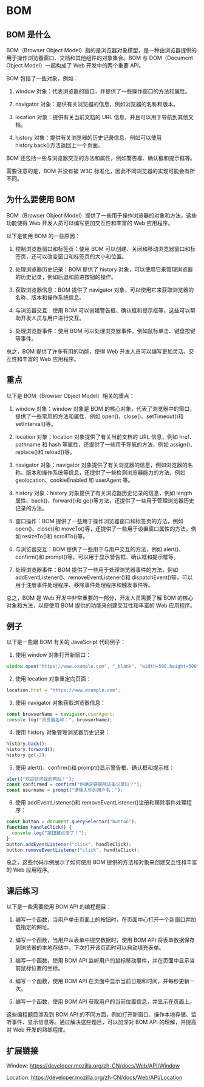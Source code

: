 # BOM

## BOM 是什么

BOM（Browser Object Model）指的是浏览器对象模型，是一种由浏览器提供的用于操作浏览器窗口、文档和其他组件的对象集合。BOM 与 DOM（Document Object Model）一起构成了 Web 开发中的两个重要 API。

BOM 包括了一些对象，例如：

1. window 对象：代表浏览器的窗口，并提供了一些操作窗口的方法和属性。

2. navigator 对象：提供有关浏览器的信息，例如浏览器的名称和版本。

3. location 对象：提供有关当前文档的 URL 信息，并且可以用于导航到其他文档。

4. history 对象：提供有关浏览器的历史记录信息，例如可以使用 history.back()方法返回上一个页面。

BOM 还包括一些与浏览器交互的方法和属性，例如警告框、确认框和提示框等。

需要注意的是，BOM 并没有被 W3C 标准化，因此不同浏览器的实现可能会有所不同。

<!-- ## BOM 在 JavaScript 中怎么使用 -->

## 为什么要使用 BOM

BOM（Browser Object Model）提供了一些用于操作浏览器的对象和方法，这些功能使得 Web 开发人员可以编写更加交互性和丰富的 Web 应用程序。

以下是使用 BOM 的一些原因：

1. 控制浏览器窗口和标签页：使用 BOM 可以创建、关闭和移动浏览器窗口和标签页，还可以改变窗口和标签页的大小和位置。

2. 处理浏览器历史记录：BOM 提供了 history 对象，可以使用它来管理浏览器的历史记录，例如后退和前进按钮的操作。

3. 获取浏览器信息：BOM 提供了 navigator 对象，可以使用它来获取浏览器的名称、版本和操作系统信息。

4. 与浏览器交互：使用 BOM 可以创建警告框、确认框和提示框等，这些可以帮助开发人员与用户进行交互。

5. 处理浏览器事件：使用 BOM 可以处理浏览器事件，例如鼠标单击、键盘按键等事件。

总之，BOM 提供了许多有用的功能，使得 Web 开发人员可以编写更加灵活、交互性和丰富的 Web 应用程序。

## 重点

以下是 BOM（Browser Object Model）相关的重点：

1. window 对象：window 对象是 BOM 的核心对象，代表了浏览器中的窗口，提供了一些常用的方法和属性，例如 open()、close()、setTimeout()和 setInterval()等。

2. location 对象：location 对象提供了有关当前文档的 URL 信息，例如 href、pathname 和 hash 等属性，还提供了一些用于导航的方法，例如 assign()、replace()和 reload()等。

3. navigator 对象：navigator 对象提供了有关浏览器的信息，例如浏览器的名称、版本和操作系统等信息，还提供了一些检测浏览器能力的方法，例如 geolocation、cookieEnabled 和 userAgent 等。

4. history 对象：history 对象提供了有关浏览器历史记录的信息，例如 length 属性、back()、forward()和 go()等方法，还提供了一些用于管理浏览器历史记录的方法。

5. 窗口操作：BOM 提供了一些用于操作浏览器窗口和标签页的方法，例如 open()、close()和 moveTo()等，还提供了一些用于设置窗口属性的方法，例如 resizeTo()和 scrollTo()等。

6. 与浏览器交互：BOM 提供了一些用于与用户交互的方法，例如 alert()、confirm()和 prompt()等，可以用于显示警告框、确认框和提示框等。

7. 处理浏览器事件：BOM 提供了一些用于处理浏览器事件的方法，例如 addEventListener()、removeEventListener()和 dispatchEvent()等，可以用于注册事件处理程序、移除事件处理程序和触发事件等。

总之，BOM 是 Web 开发中非常重要的一部分，开发人员需要了解 BOM 的核心对象和方法，以便使用 BOM 提供的功能来创建交互性和丰富的 Web 应用程序。

## 例子

以下是一些跟 BOM 有关的 JavaScript 代码例子：

1. 使用 window 对象打开新窗口：

```javascript
window.open("https://www.example.com", "_blank", "width=500,height=500");
```

2. 使用 location 对象重定向页面：

```javascript
location.href = "https://www.example.com";
```

3. 使用 navigator 对象获取浏览器信息：

```javascript
const browserName = navigator.userAgent;
console.log("浏览器名称：", browserName);
```

4. 使用 history 对象管理浏览器历史记录：

```javascript
history.back();
history.forward();
history.go(-2);
```

5. 使用 alert()、confirm()和 prompt()显示警告框、确认框和提示框：

```javascript
alert("欢迎访问我的网站！");
const confirmed = confirm("你确定要删除该条记录吗？");
const username = prompt("请输入你的用户名：");
```

6. 使用 addEventListener()和 removeEventListener()注册和移除事件处理程序：

```javascript
const button = document.querySelector("button");
function handleClick() {
  console.log("按钮被点击了！");
}
button.addEventListener("click", handleClick);
button.removeEventListener("click", handleClick);
```

总之，这些代码示例展示了如何使用 BOM 提供的方法和对象来创建交互性和丰富的 Web 应用程序。

## 课后练习

以下是一些需要使用 BOM API 的编程题目：

1. 编写一个函数，当用户单击页面上的按钮时，在页面中心打开一个新窗口并加载指定的网址。

2. 编写一个函数，当用户从表单中提交数据时，使用 BOM API 将表单数据保存到浏览器的本地存储中，下次打开该页面时可以自动填充表单。

3. 编写一个函数，使用 BOM API 监听用户的鼠标移动事件，并在页面中显示当前鼠标位置的坐标。

4. 编写一个函数，使用 BOM API 在页面中显示当前日期和时间，并每秒更新一次。

5. 编写一个函数，使用 BOM API 获取用户的当前位置信息，并显示在页面上。

这些编程题目涉及到 BOM API 的不同方面，例如打开新窗口、操作本地存储、监听事件、显示信息等。通过解决这些题目，可以加深对 BOM API 的理解，并提高对 Web 开发的熟练程度。

## 扩展链接

Window: https://developer.mozilla.org/zh-CN/docs/Web/API/Window

Location: https://developer.mozilla.org/zh-CN/docs/Web/API/Location
